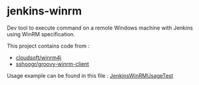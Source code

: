 # jenkins-winrm
Dev tool to execute command on a remote Windows machine with Jenkins using WinRM specification.

This project contains code from :

 - [cloudsoft/winrm4j](https://github.com/cloudsoft/winrm4j)
 - [sshoogr/groovy-winrm-client](https://github.com/sshoogr/groovy-winrm-client)
 
 Usage example can be found in this file : [JenkinsWinRMUsageTest](https://github.com/mat1e/jenkins-winrm/blob/main/src/test/java/org/jenkinsci/plugins/JenkinsWinRMUsageTest.groovy)
